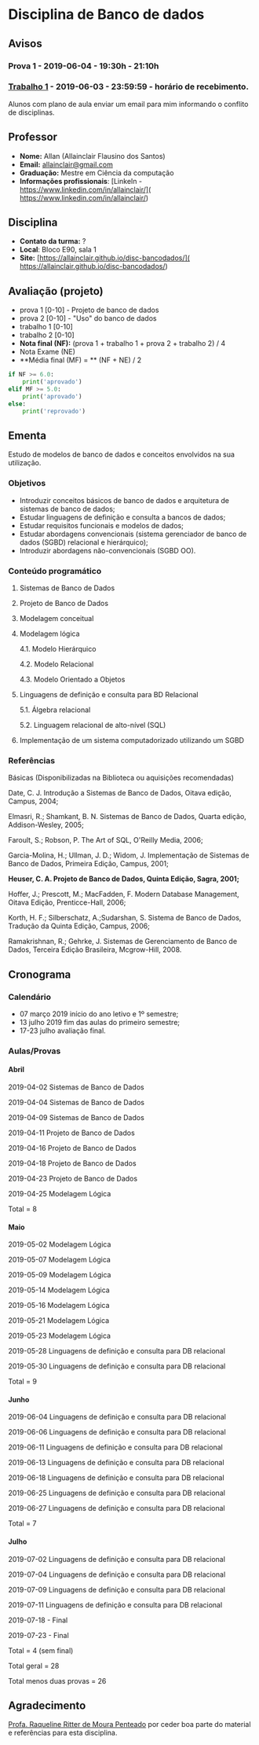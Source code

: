 # Disciplina de Banco de dados

## **Avisos**

### Prova 1 - 2019-06-04 - 19:30h - 21:10h

### [Trabalho 1](trabalho1.md) - 2019-06-03 - 23:59:59 - horário de recebimento.

Alunos com plano de aula enviar um email para mim informando o conflito de
disciplinas.

## Professor

* **Nome:** Allan (Allainclair Flausino dos Santos)
* **Email:** allainclair@gmail.com
* **Graduação:** Mestre em Ciência da computação
* **Informações profissionais**: [LinkeIn - https://www.linkedin.com/in/allainclair/](
  https://www.linkedin.com/in/allainclair/)

## Disciplina

* **Contato da turma:** ?
* **Local**: Bloco E90, sala 1
* **Site:** [https://allainclair.github.io/disc-bancodados/](
  https://allainclair.github.io/disc-bancodados/)

## Avaliação (projeto)

* prova 1 [0-10] - Projeto de banco de dados
* prova 2 [0-10] - "Uso" do banco de dados
* trabalho 1 [0-10]
* trabalho 2 [0-10]
* **Nota final (NF):** (prova 1 + trabalho 1 + prova 2 + trabalho 2) / 4
* Nota Exame (NE)
* **Média final (MF) = ** (NF + NE) / 2

```Python tab=
if NF >= 6.0:
    print('aprovado')
elif MF >= 5.0:
    print('aprovado')
else:
    print('reprovado')
```

## Ementa

Estudo de modelos de banco de dados e conceitos envolvidos na sua utilização.

### Objetivos

* Introduzir conceitos básicos de banco de dados e arquitetura de sistemas de
 banco de dados;
* Estudar linguagens de definição e consulta a bancos de dados;
* Estudar requisitos funcionais e modelos de dados;
* Estudar abordagens convencionais (sistema gerenciador de banco de dados
(SGBD) relacional e hierárquico);
* Introduzir abordagens não-convencionais (SGBD OO).

### Conteúdo programático

1. Sistemas de Banco de Dados
2. Projeto de Banco de Dados
3. Modelagem conceitual
4. Modelagem lógica

    4.1. Modelo Hierárquico

    4.2. Modelo Relacional

    4.3. Modelo Orientado a Objetos

5. Linguagens de definição e consulta para BD Relacional

    5.1. Álgebra relacional

    5.2. Linguagem relacional de alto-nível (SQL)

6. Implementação de um sistema computadorizado utilizando um SGBD

### Referências

Básicas (Disponibilizadas na Biblioteca ou aquisições recomendadas)

Date, C. J. Introdução a Sistemas de Banco de Dados, Oitava edição, Campus,
2004;

Elmasri, R.; Shamkant, B. N. Sistemas de Banco de Dados, Quarta edição, Addison-Wesley,
2005;

Faroult, S.; Robson, P. The Art of SQL, O'Reilly Media, 2006;

Garcia-Molina, H.; Ullman, J. D.; Widom, J. Implementação de Sistemas de
Banco de Dados, Primeira Edição, Campus, 2001;

**Heuser, C. A. Projeto de Banco de Dados, Quinta Edição, Sagra, 2001;**

Hoffer, J.; Prescott, M.; MacFadden, F. Modern Database Management, Oitava
Edição, Prenticce-Hall, 2006;

Korth, H. F.; Silberschatz, A.;Sudarshan, S. Sistema de Banco de Dados,
Tradução da Quinta Edição, Campus, 2006;

Ramakrishnan, R.; Gehrke, J. Sistemas de Gerenciamento de Banco de Dados, Terceira
Edição Brasileira, Mcgrow-Hill, 2008.


## Cronograma

### Calendário

* 07 março 2019 início do ano letivo e 1º semestre;
* 13 julho 2019 fim das aulas do primeiro semestre;
* 17-23 julho avaliação final.

### Aulas/Provas

#### Abril

2019-04-02 Sistemas de Banco de Dados

2019-04-04 Sistemas de Banco de Dados

2019-04-09 Sistemas de Banco de Dados

2019-04-11 Projeto de Banco de Dados

2019-04-16 Projeto de Banco de Dados

2019-04-18 Projeto de Banco de Dados

2019-04-23 Projeto de Banco de Dados

2019-04-25 Modelagem Lógica

Total = 8

#### Maio

2019-05-02 Modelagem Lógica

2019-05-07 Modelagem Lógica

2019-05-09 Modelagem Lógica

2019-05-14 Modelagem Lógica

2019-05-16 Modelagem Lógica

2019-05-21 Modelagem Lógica

2019-05-23 Modelagem Lógica

2019-05-28 Linguagens de definição e consulta para DB relacional

2019-05-30 Linguagens de definição e consulta para DB relacional

Total = 9

#### Junho

2019-06-04 Linguagens de definição e consulta para DB relacional

2019-06-06 Linguagens de definição e consulta para DB relacional

2019-06-11 Linguagens de definição e consulta para DB relacional

2019-06-13 Linguagens de definição e consulta para DB relacional

2019-06-18 Linguagens de definição e consulta para DB relacional

2019-06-25 Linguagens de definição e consulta para DB relacional

2019-06-27 Linguagens de definição e consulta para DB relacional

Total = 7

#### Julho

2019-07-02 Linguagens de definição e consulta para DB relacional

2019-07-04 Linguagens de definição e consulta para DB relacional

2019-07-09 Linguagens de definição e consulta para DB relacional

2019-07-11 Linguagens de definição e consulta para DB relacional

2019-07-18 - Final

2019-07-23 - Final

Total = 4 (sem final)

Total geral = 28

Total menos duas provas = 26

## Agradecimento

[Profa. Raqueline Ritter de Moura Penteado](http://ws2.din.uem.br/~raque/)
por ceder boa parte do material e referências para esta disciplina.
